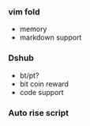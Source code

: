 ### vim fold

- memory
- markdown support


### Dshub

- bt/pt?
- bit coin reward
- code support


### Auto rise script
